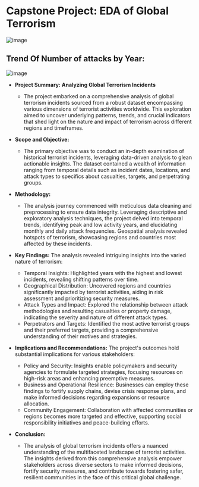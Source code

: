 # Capstone Project: EDA of Global Terrorism

![image](https://github.com/Sarthaksaraf96/Analysing-Global-Terrorism-Dataset/assets/132260196/31affaf0-5878-442e-a713-be8dbad9c487)
























## Trend Of Number of attacks by Year:

![image](https://github.com/Sarthaksaraf96/Analysing-Global-Terrorism-Dataset/assets/132260196/e29df213-351f-4f04-9d46-863cc936d856)


* **Project Summary: Analyzing Global Terrorism Incidents**
  - The project embarked on a comprehensive analysis of global terrorism incidents sourced from a robust dataset encompassing various dimensions of terrorist activities worldwide. This exploration aimed to uncover underlying patterns, trends, and crucial indicators that shed light on the nature and impact of terrorism across different regions and timeframes.

* **Scope and Objective:**
  - The primary objective was to conduct an in-depth examination of historical terrorist incidents, leveraging data-driven analysis to glean actionable insights. The dataset contained a wealth of information ranging from temporal details such as incident dates, locations, and attack types to specifics about casualties, targets, and perpetrating groups.

* **Methodology:**
  - The analysis journey commenced with meticulous data cleaning and preprocessing to ensure data integrity. Leveraging descriptive and exploratory analysis techniques, the project delved into temporal trends, identifying peak and low activity years, and elucidating monthly and daily attack frequencies. Geospatial analysis revealed hotspots of terrorism, showcasing regions and countries most affected by these incidents.

* **Key Findings:** The analysis revealed intriguing insights into the varied nature of terrorism:

  - Temporal Insights: Highlighted years with the highest and lowest incidents, revealing shifting patterns over time.
  - Geographical Distribution: Uncovered regions and countries significantly impacted by terrorist activities, aiding in risk assessment and prioritizing security measures.
  - Attack Types and Impact: Explored the relationship between attack methodologies and resulting casualties or property damage, indicating the severity and nature of different attack types.
  - Perpetrators and Targets: Identified the most active terrorist groups and their preferred targets, providing a comprehensive understanding of their motives and strategies.
* **Implications and Recommendations:** The project's outcomes hold substantial implications for various stakeholders:

  - Policy and Security: Insights enable policymakers and security agencies to formulate targeted strategies, focusing resources on high-risk areas and enhancing preemptive measures.
  - Business and Operational Resilience: Businesses can employ these findings to fortify supply chains, devise crisis response plans, and make informed decisions regarding expansions or resource allocation.
  - Community Engagement: Collaboration with affected communities or regions becomes more targeted and effective, supporting social responsibility initiatives and peace-building efforts.

* **Conclusion:**
  - The analysis of global terrorism incidents offers a nuanced understanding of the multifaceted landscape of terrorist activities. The insights derived from this comprehensive analysis empower stakeholders across diverse sectors to make informed decisions, fortify security measures, and contribute towards fostering safer, resilient communities in the face of this critical global challenge.
